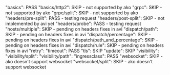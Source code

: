 "basics": PASS
"basics/http2": SKIP - not supported by ako
"grpc": SKIP - not supported by ako
"grpc/split": SKIP - not supported by ako
"headers/pre-split": PASS - testing request
"headers/post-split": SKIP - not implemented by avi yet
"headers/probe": PASS - testing request
"hosts/multiple": SKIP - pending on headers fixes in avi
"dispatch/path": SKIP - pending on headers fixes in avi
"dispatch/percentage": SKIP - pending on headers fixes in avi
"dispatch/path_and_percentage": SKIP - pending on headers fixes in avi
"dispatch/rule": SKIP - pending on headers fixes in avi
"retry":
"timeout": PASS
"tls": SKIP
"update": SKIP
"visibility":
"visibility/split":
"visibility/path":
"ingressclass": PASS
"websocket": SKIP - ako doesn't support websocket
"websocket/split": SKIP - ako doesn't support websocket